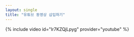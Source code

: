 ```yaml
---
layout: single
title: "유튜브 동영상 삽입하기" 
---
```



{% include video id="Ir7KZQjLpyg" provider="youtube" %}
